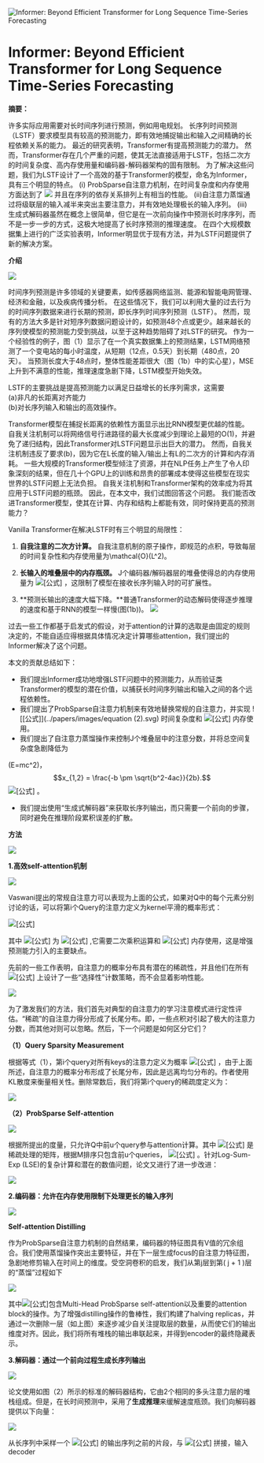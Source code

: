 ![Informer: Beyond Efficient Transformer for Long Sequence Time-Series Forecasting](../papers/images/v2-e0d3335bd0434aae2b4c899ac8e034db_1440w.png)

# Informer: Beyond Efficient Transformer for Long Sequence Time-Series Forecasting

**摘要：**

许多实际应用需要对长时间序列进行预测，例如用电规划。 长序列时间预测（LSTF）要求模型具有较高的预测能力，即有效地捕捉输出和输入之间精确的长程依赖关系的能力。 最近的研究表明，Transformer有提高预测能力的潜力。 然而，Transformer存在几个严重的问题，使其无法直接适用于LSTF，包括二次方的时间复杂度、高内存使用量和编码器-解码器架构的固有限制。 为了解决这些问题，我们为LSTF设计了一个高效的基于Transformer的模型，命名为Informer，具有三个明显的特点。 (i) ProbSparse自注意力机制，在时间复杂度和内存使用方面达到了
![](../papers/images/equation.svg)
并且在序列的依存关系排列上有相当的性能。 (ii)自注意力蒸馏通过将级联层的输入减半来突出主要注意力，并有效地处理极长的输入序列。 (iii) 生成式解码器虽然在概念上很简单，但它是在一次前向操作中预测长时序序列，而不是一步一步的方式，这极大地提高了长时序预测的推理速度。 在四个大规模数据集上进行的广泛实验表明，Informer明显优于现有方法，并为LSTF问题提供了新的解决方案。

**介绍**

![](../papers/images/v2-d1d9ab1c3f4f8539e1e75f77cc1e9214_720w.jpg)

时间序列预测是许多领域的关键要素，如传感器网络监测、能源和智能电网管理、经济和金融，以及疾病传播分析。 在这些情况下，我们可以利用大量的过去行为的时间序列数据来进行长期的预测，即长序列时间序列预测（LSTF）。 然而，现有的方法大多是针对短序列数据问题设计的，如预测48个点或更少。越来越长的序列使模型的预测能力受到挑战，以至于这种趋势阻碍了对LSTF的研究。 作为一个经验性的例子，图（1）显示了在一个真实数据集上的预测结果，LSTM网络预测了一个变电站的每小时温度，从短期（12点，0.5天）到长期（480点，20天）。 当预测长度大于48点时，整体性能差距很大（图（1b）中的实心星），MSE上升到不满意的性能，推理速度急剧下降，LSTM模型开始失效。

LSTF的主要挑战是提高预测能力以满足日益增长的长序列需求，这需要  
    (a)非凡的长距离对齐能力  
    (b)对长序列输入和输出的高效操作。 

Transformer模型在捕捉长距离的依赖性方面显示出比RNN模型更优越的性能。 自我关注机制可以将网络信号行进路径的最大长度减少到理论上最短的O(1)，并避免了递归结构，因此Transformer对LSTF问题显示出巨大的潜力。 然而，自我关注机制违反了要求(b)，因为它在L长度的输入/输出上有L的二次方的计算和内存消耗。 一些大规模的Transformer模型倾注了资源，并在NLP任务上产生了令人印象深刻的结果，但在几十个GPU上的训练和昂贵的部署成本使得这些模型在现实世界的LSTF问题上无法负担。 自我关注机制和Transformer架构的效率成为将其应用于LSTF问题的瓶颈。 因此，在本文中，我们试图回答这个问题。 我们能否改进Transformer模型，使其在计算、内存和结构上都能有效，同时保持更高的预测能力？

Vanilla Transformer在解决LSTF时有三个明显的局限性：

1.  **自我注意的二次方计算。** 
自我注意机制的原子操作，即规范的点积，导致每层的时间复杂性和内存使用量为\mathcal{O}(L^2)。

2.  **长输入的堆叠层中的内存瓶颈。** J个编码器/解码器层的堆叠使得总的内存使用量为 ![[公式]](../papers/images/equation(2)$$.svg) ，这限制了模型在接收长序列输入时的可扩展性。
3.  **预测长输出的速度大幅下降。**普通Transformer的动态解码使得逐步推理的速度和基于RNN的模型一样慢(图(1b))。
![](../papers/images/v2-10104102ab4a88d0a7b18b8929787fd9_720w.jpg)

过去一些工作都基于启发式的假设，对于attention的计算的选取是由固定的规则决定的，不能自适应得根据具体情况决定计算哪些attention，我们提出的Informer解决了这个问题。

本文的贡献总结如下：

* 我们提出Informer成功地增强LSTF问题中的预测能力，从而验证类Transformer的模型的潜在价值，以捕获长时间序列输出和输入之间的各个远程依赖性。
* 我们提出了ProbSparse自注意力机制来有效地替换常规的自注意力，并实现 
![[公式]](../papers/images/equation (2).svg)
时间复杂度和 
![[公式]](https://www.zhihu.com/equation?tex=O%28LlogL%29)
内存使用。
* 我们提出了自注意力蒸馏操作来控制J个堆叠层中的注意分数，并将总空间复杂度急剧降低为

\(E=mc^2\)，$$x_{1,2} = \frac{-b \pm \sqrt{b^2-4ac}}{2b}.$$
![[公式]](https://www.zhihu.com/equation?tex=O%28%282-%CF%B5%29LlogL%29) 。
* 我们提出使用“生成式解码器”来获取长序列输出，而只需要一个前向的步骤，同时避免在推理阶段累积误差的扩散。

**方法**

![](../papers/images/v2-03ba0f2b93e5756396cb38ac474883b0_720w.jpg)

**1.高效self-attention机制**

![](https://pic3.zhimg.com/80/v2-732425bfe6af15ea3470c109c0b0501a_720w.jpg)

Vaswani提出的常规自注意力可以表现为上面的公式，如果对Q中的每个元素分别讨论的话，可以将第i个Query的注意力定义为kernel平滑的概率形式：

![[公式]](https://www.zhihu.com/equation?tex=A%28q_i%2CK%2CV%29%3D%5Csum_j%7B%5Cfrac%7Bk%28q_i%2Ck_j%29%7D%7B%5Csum_lk%28q_i%2Ck_l%29%7D%7Dv_j%3D%5Cmathbb%7BE_%7Bp%28k_j%7Cq_i%29%7D%7D%5Bv_j%5D++++++++++%281%29)

其中 ![[公式]](https://www.zhihu.com/equation?tex=k%28q_i%2Ck_j%29) 为 ![[公式]](https://www.zhihu.com/equation?tex=exp%28%5Cfrac%7B%7Bq_ik_j%5ET%7D%7D%7B%5Csqrt%7Bd%7D%7D%29) ,它需要二次乘积运算和 ![[公式]](https://www.zhihu.com/equation?tex=O%28L_QL_K%29) 内存使用，这是增强预测能力引入的主要缺点。

先前的一些工作表明，自注意力的概率分布具有潜在的稀疏性，并且他们在所有 ![[公式]](https://www.zhihu.com/equation?tex=p%28k_j%7Cq_i%29) 上设计了一些“选择性”计数策略，而不会显着影响性能。

![](https://pic4.zhimg.com/80/v2-d9cffa2dff74ae3c3092eb2c31b5b21b_720w.jpg)

为了激发我们的方法，我们首先对典型的自注意力的学习注意模式进行定性评估。“稀疏”的自注意力得分形成了长尾分布。即，一些点积对引起了极大的注意力分数，而其他对则可以忽略。然后，下一个问题是如何区分它们？

**（1）Query Sparsity Measurement**

根据等式（1），第i个query对所有keys的注意力定义为概率 ![[公式]](https://www.zhihu.com/equation?tex=p%28k_j%7Cq_i%29) ，由于上面所述，自注意力的概率分布形成了长尾分布，因此是远离均匀分布的。作者使用KL散度来衡量相关性。删除常数后，我们将第i个query的稀疏度定义为：

![](https://pic4.zhimg.com/80/v2-68c2700d5ec587b82c62915fb0135fbb_720w.jpg)

**（2）ProbSparse Self-attention**

![](https://pic2.zhimg.com/80/v2-e878d19f63e48a9f92d03fd12b6585b5_720w.png)

根据所提出的度量，只允许Q中前u个query参与attention计算。其中 ![[公式]](https://www.zhihu.com/equation?tex=%5Coverline%7BQ%7D) 是稀疏处理的矩阵，根据M排序只包含前u个queries， ![[公式]](https://www.zhihu.com/equation?tex=u%3Dc%C2%B7lnL_Q) 。针对Log-Sum-Exp (LSE)的复杂计算和潜在的数值问题，论文又进行了进一步改进：

![](https://pic2.zhimg.com/80/v2-7ccbfaa32b6e4c5c3fb5775dff4ab5a5_720w.jpg)

**2.编码器：允许在内存使用限制下处理更长的输入序列**

![](https://pic3.zhimg.com/80/v2-27f2d48eb809ac37b59c80ddf76e01d6_720w.jpg)

**Self-attention Distilling**

作为ProbSparse自注意力机制的自然结果，编码器的特征图具有V值的冗余组合。我们使用蒸馏操作突出主要特征，并在下一层生成focus的自注意力特征图，急剧地修剪输入在时间上的维度。受空洞卷积的启发，我们从第j层到第( j + 1 )层的“蒸馏”过程如下

![](../papers/images//v2-8cebcb746554e32ca4762ae4f5469d2b_720w.png)

其中![[公式]](https://www.zhihu.com/equation?tex=%5B%5Ccdot%5D_%7BAB%7D)包含Multi-Head ProbSparse self-attention以及重要的attention block的操作。为了增强distilling操作的鲁棒性，我们构建了halving replicas，并通过一次删除一层（如上图）来逐步减少自关注提取层的数量，从而使它们的输出维度对齐。因此，我们将所有堆栈的输出串联起来，并得到encoder的最终隐藏表示。

**3.解码器：通过一个前向过程生成长序列输出**

![](../papers/images/v2-03ba0f2b93e5756396cb38ac474883b0_720w.jpg)

论文使用如图（2）所示的标准的解码器结构，它由2个相同的多头注意力层的堆栈组成。但是，在长时间预测中，采用了**生成推理**来缓解速度瓶颈。我们向解码器提供以下向量：

![](../papers/images/v2-1fe6f1c1f89785f2939f75f43361773c_720w.png)

从长序列中采样一个 ![[公式]](https://www.zhihu.com/equation?tex=L_%7Btoken%7D) 的输出序列之前的片段，与 ![[公式]](https://www.zhihu.com/equation?tex=X_0%5Et) 拼接，输入decoder
